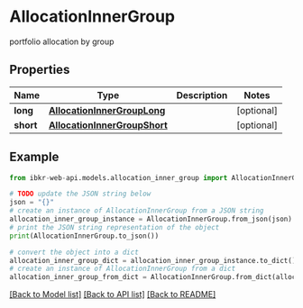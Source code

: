 # AllocationInnerGroup

portfolio allocation by group

## Properties

Name | Type | Description | Notes
------------ | ------------- | ------------- | -------------
**long** | [**AllocationInnerGroupLong**](AllocationInnerGroupLong.md) |  | [optional] 
**short** | [**AllocationInnerGroupShort**](AllocationInnerGroupShort.md) |  | [optional] 

## Example

```python
from ibkr-web-api.models.allocation_inner_group import AllocationInnerGroup

# TODO update the JSON string below
json = "{}"
# create an instance of AllocationInnerGroup from a JSON string
allocation_inner_group_instance = AllocationInnerGroup.from_json(json)
# print the JSON string representation of the object
print(AllocationInnerGroup.to_json())

# convert the object into a dict
allocation_inner_group_dict = allocation_inner_group_instance.to_dict()
# create an instance of AllocationInnerGroup from a dict
allocation_inner_group_from_dict = AllocationInnerGroup.from_dict(allocation_inner_group_dict)
```
[[Back to Model list]](../README.md#documentation-for-models) [[Back to API list]](../README.md#documentation-for-api-endpoints) [[Back to README]](../README.md)


